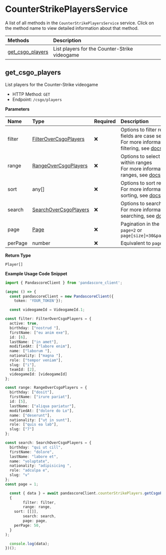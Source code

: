 # CounterStrikePlayersService

A list of all methods in the `CounterStrikePlayersService` service. Click on the method name to view detailed information about that method.

| Methods                               | Description                                   |
| :------------------------------------ | :-------------------------------------------- |
| [get_csgo_players](#get_csgo_players) | List players for the Counter-Strike videogame |

## get_csgo_players

List players for the Counter-Strike videogame

- HTTP Method: `GET`
- Endpoint: `/csgo/players`

**Parameters**

| Name    | Type                                                        | Required | Description                                                                                                                                         |
| :------ | :---------------------------------------------------------- | :------- | :-------------------------------------------------------------------------------------------------------------------------------------------------- |
| filter  | [FilterOverCsgoPlayers](../models/FilterOverCsgoPlayers.md) | ❌       | Options to filter results. String fields are case sensitive <br/>For more information on filtering, see [docs](/docs/filtering-and-sorting#filter). |
| range   | [RangeOverCsgoPlayers](../models/RangeOverCsgoPlayers.md)   | ❌       | Options to select results within ranges <br/>For more information on ranges, see [docs](/docs/filtering-and-sorting#range).                         |
| sort    | any[]                                                       | ❌       | Options to sort results <br/>For more information on sorting, see [docs](/docs/filtering-and-sorting#sort).                                         |
| search  | [SearchOverCsgoPlayers](../models/SearchOverCsgoPlayers.md) | ❌       | Options to search results <br/>For more information on searching, see [docs](/docs/filtering-and-sorting#search).                                   |
| page    | [Page](../models/Page.md)                                   | ❌       | Pagination in the form of `page=2` or `page[size]=30&page[number]=2`                                                                                |
| perPage | number                                                      | ❌       | Equivalent to `page[size]`                                                                                                                          |

**Return Type**

`Player[]`

**Example Usage Code Snippet**

```typescript
import { PandascoreClient } from 'pandascore_client';

(async () => {
  const pandascoreClient = new PandascoreClient({
	token: 'YOUR_TOKEN'});

  const videogameId = VideogameId.1;

const filter: FilterOverCsgoPlayers = {
  active: true,
  birthday: ["nostrud "],
  firstName: ["eu anim exe"],
  id: [6],
  lastName: ["in amet"],
  modifiedAt: ["labore enim"],
  name: ["laborum "],
  nationality: ["magna "],
  role: ["tempor veniam"],
  slug: ["i"],
  teamId: [2],
  videogameId: [videogameId]
};

const range: RangeOverCsgoPlayers = {
  birthday: ["dosit"],
  firstName: ["irure pariat"],
  id: [5],
  lastName: ["aliqua pariatur"],
  modifiedAt: ["dolore do Lo"],
  name: ["deserunt"],
  nationality: ["ut in sunt"],
  role: ["quis ea lab"],
  slug: ["7"]
};

const search: SearchOverCsgoPlayers = {
  birthday: "qui ut cill",
  firstName: "dolore",
  lastName: "labore et",
  name: "voluptate",
  nationality: "adipisicing ",
  role: "adculpa e",
  slug: "v"
};
const page = 1;

  const { data } = await pandascoreClient.counterStrikePlayers.getCsgoPlayers(
  {
		filter: filter,
		range: range,
    sort: [[]],
		search: search,
		page: page,
    perPage: 50,
  }
);

  console.log(data);
})();
```
